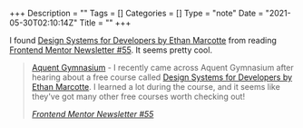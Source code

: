 +++
Description = ""
Tags = []
Categories = []
Type = "note"
Date = "2021-05-30T02:10:14Z"
Title = ""
+++

I found [Design Systems for Developers by Ethan Marcotte](https://thegymnasium.com/courses/course-v1:GYM+019+0/about) from reading [Frontend Mentor Newsletter #55](https://mailchi.mp/11d7dcdfa8f5/frontend-mentor-newsletter-vol-55?e=e6ef03954b). It seems pretty cool.

<blockquote class="h-cite u-quotation-of">
<p><a href="https://thegymnasium.com/">Aquent Gymnasium</a> - I recently came across Aquent Gymnasium after hearing about a free course called <a href="https://thegymnasium.com/courses/course-v1:GYM+019+0/about">Design Systems for Developers by Ethan Marcotte</a>. I learned a lot during the course, and it seems like they've got many other free courses worth checking out!</p>
<p><cite><a class="u-url" href="https://mailchi.mp/11d7dcdfa8f5/frontend-mentor-newsletter-vol-55?e=e6ef03954b">Frontend Mentor Newsletter #55</a></cite></p>
</blockquote>
